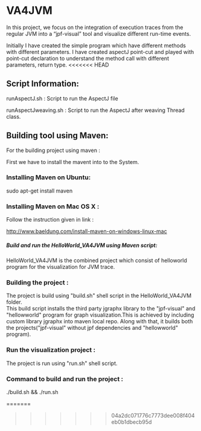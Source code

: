 # VA4JVM
In this project, we focus on the integration of execution traces from the regular JVM into a “jpf-visual” tool 
and visualize different run-time events.

Initially I have created the simple program which have different methods with different parameters. I have created aspectJ 
point-cut and played with point-cut declaration to understand the method call with different parameters, return type.
<<<<<<< HEAD

## Script Information:
runAspectJ.sh : Script to run the AspectJ file

runAspectJweaving.sh : Script to run the AspectJ after weaving Thread class.

## Building tool using Maven:
For the building project using maven :

First we have to install the mavent into to the System.

### Installing Maven on Ubuntu:
sudo apt-get install maven
### Installing Maven on Mac OS X :
Follow the instruction given in link :

http://www.baeldung.com/install-maven-on-windows-linux-mac

##### Build and run the HelloWorld_VA4JVM using Maven script:<br />
HelloWorld_VA4JVM is the combined project which consist of helloworld program for the visualization for JVM trace.
### Building the project :
The project is build using "build.sh" shell script in the HelloWorld_VA4JVM folder.</br>
This build script installs the third party jgraphx library to the "jpf-visual" and "hellowworld" program for graph visualization.This is achieved by including custom library jgraphx into maven local repo. Along with that, it builds both the projects("jpf-visual" without jpf dependencies and "hellowworld" program).</br>
### Run the visualization project :
The project is run using "run.sh" shell script.</br>
### Command to build and run the project :
./build.sh && ./run.sh 

 

=======
>>>>>>> 04a2dc071776c7773dee008f404eb0b1dbecb95d
